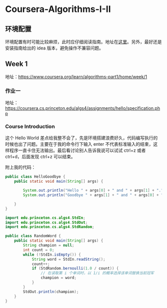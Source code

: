 # Coursera-Algorithms-I-II

## 环境配置

环境配置有时可能比较麻烦，此时应仔细阅读指南。地址在[这里](https://lift.cs.princeton.edu/java/windows/)。另外，最好还是安装指南给出的 idea 版本，避免操作不兼容问题。


## Week 1

地址：https://www.coursera.org/learn/algorithms-part1/home/week/1

### 作业一
地址：https://coursera.cs.princeton.edu/algs4/assignments/hello/specification.php

### Course Introduction

这个 Hello World 差点给我整不会了，先是环境搭建浪费好久，代码编写执行的时候也出了问题。主要在于我的命令行下输入 enter 不代表标准输入的结束，这样程序一直卡住无法输出。最后看讨论别人告诉我说可以试试 ctrl+z 或者 ctrl+d，后面发现 ctrl+z 可以结束。

附上我的代码：

```java
public class HelloGoodbye {
    public static void main(String[] args) {

        System.out.println("Hello " + args[0] + " and " + args[1] + ".");
        System.out.println("Goodbye " + args[1] + " and " + args[0] + ".");

    }
}

```



```java
import edu.princeton.cs.algs4.StdIn;
import edu.princeton.cs.algs4.StdOut;
import edu.princeton.cs.algs4.StdRandom;

public class RandomWord {
    public static void main(String[] args) {
        String champion = null;
        int count = 0;
        while (!StdIn.isEmpty()) {
            String word = StdIn.readString();
            count++;
            if (StdRandom.bernoulli(1.0 / count)) {
                // 在读取第 i 个单词时，以 1/i 的概率选择该单词替换当前冠军
                champion = word;
            }
        }
        StdOut.println(champion);
    }
}

```
